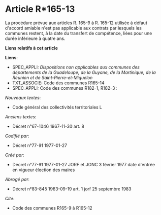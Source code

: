 # Article R*165-13

La procédure prévue aux articles R. 165-9 à R. 165-12 utilisée à défaut d'accord amiable n'est pas applicable aux contrats
par lesquels les communes restent, à la date du transfert de compétence, liées pour une durée inférieure à quatre ans.

**Liens relatifs à cet article**

**Liens**:

  - SPEC_APPLI: *Dispositions non applicables aux communes des départements de la Guadeloupe, de la Guyane, de la Martinique, de la Réunion et de Saint-Pierre-et-Miquelon*
  - TXT_ASSOCIE: Code des communes R165-14
  - SPEC_APPLI: Code des communes R182-1, R182-3 :

_Nouveaux textes_:

  - Code général des collectivités territoriales L

_Anciens textes_:

  - Décret n°67-1046 1967-11-30 art. 8

_Codifié par_:

  - Décret n°77-91 1977-01-27

_Créé par_:

  - Décret n°77-91 1977-01-27 JORF et JONC 3 février 1977 date d'entrée en vigueur élection des maires

_Abrogé par_:

  - Décret n°83-845 1983-09-19 art. 1 jorf 25 septembre 1983

_Cite_:

  - Code des communes R165-9 à R165-12
